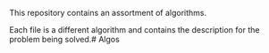 This repository contains an assortment of algorithms.

Each file is a different algorithm and contains the description for the problem being solved.# Algos
